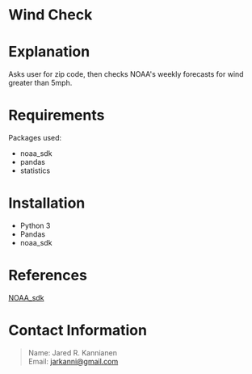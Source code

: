 # Wind Check


# Explanation
Asks user for zip code, then checks NOAA's weekly forecasts for wind greater than 5mph.
 
 
# Requirements
Packages used:
- noaa_sdk
- pandas
- statistics

 
# Installation
- Python 3
- Pandas
- noaa_sdk


# References
[NOAA_sdk](https://github.com/paulokuong/noaa)


# Contact Information
>Name: Jared R. Kannianen\
>Email: jarkanni@gmail.com
